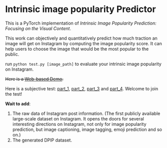 # Intrinsic image popularity Predictor

This is a PyTorch implementation of *Intrinsic Image Popularity Prediction: Focusing on the Visual Content*.

This work can objectively and quantitatively predict how much traction an image will get on Instagram by computing the image popularity score. It can help users to choose the image that would be the most popular to the public.

run ```python test.py [image_path]``` to evaluate your intrinsic image popularity on Instagram. 

<!-- You can [click here](https://portland-my.sharepoint.com/:u:/g/personal/keyanding2-c_ad_cityu_edu_hk/EeQcNCrMrvRIor44lbj9hOsBN6qZ2SafvdB0auO7TAGchg?e=BxkeuN) to download the released pretrained model.  -->

~~Here is a [Web-based Demo](http://keyan.ink/).~~

Here is a subjective test: [part_1](https://wj.qq.com/s/2286258/eb6f), [part_2](https://wj.qq.com/s/2288733/8193), [part_3](https://wj.qq.com/s/2288740/5db0) and [part_4](https://wj.qq.com/s/2288743/c421). Welcome to join the test!

**Wait to add**:
1. The raw data of Instagram post information. (The first publicly available large-scale dataset on Instagram. It opens the doors for several interesting directions on Instagram, not only for image popularity prediction, but image captioning, image tagging, emoji prediction and so on.)
2. The generated DPIP dataset.
